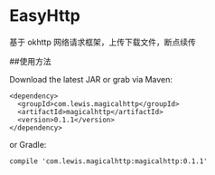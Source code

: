 # EasyHttp
基于 okhttp 网络请求框架，上传下载文件，断点续传

##使用方法

Download the latest JAR or grab via Maven:

    <dependency>
      <groupId>com.lewis.magicalhttp</groupId>
      <artifactId>magicalhttp</artifactId>
      <version>0.1.1</version>
    </dependency>
    
or Gradle:

    compile 'com.lewis.magicalhttp:magicalhttp:0.1.1'
